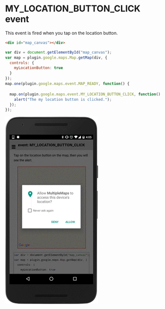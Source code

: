 # MY_LOCATION_BUTTON_CLICK event

This event is fired when you tap on the location button.

```html
<div id="map_canvas"></div>
```

```js
var div = document.getElementById("map_canvas");
var map = plugin.google.maps.Map.getMap(div, {
  controls: {
    myLocationButton: true
  }
});
map.one(plugin.google.maps.event.MAP_READY, function() {

  map.on(plugin.google.maps.event.MY_LOCATION_BUTTON_CLICK, function() {
    alert("The my location button is clicked.");
  });
});
```

![](image.gif)
